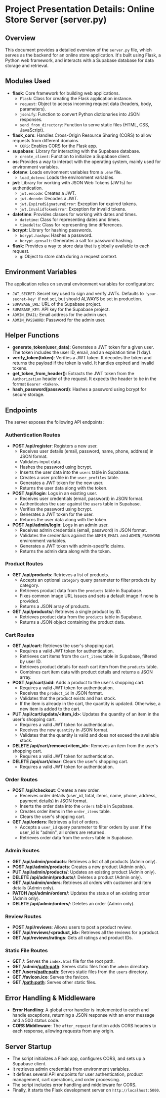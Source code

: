 # Project Presentation Details: Online Store Server (server.py)

## Overview

This document provides a detailed overview of the `server.py` file, which serves as the backend for an online store application. It's built using Flask, a Python web framework, and interacts with a Supabase database for data storage and retrieval.

## Modules Used

*   **flask**: Core framework for building web applications.
    *   `Flask`: Class for creating the Flask application instance.
    *   `request`: Object to access incoming request data (headers, body, parameters).
    *   `jsonify`: Function to convert Python dictionaries into JSON responses.
    *   `send_from_directory`: Function to serve static files (HTML, CSS, JavaScript).
*   **flask\_cors**: Handles Cross-Origin Resource Sharing (CORS) to allow requests from different domains.
    *   `CORS`: Enables CORS for the Flask app.
*   **supabase**: Library for interacting with the Supabase database.
    *   `create_client`: Function to initialize a Supabase client.
*   **os**: Provides a way to interact with the operating system, mainly used for environment variables.
*   **dotenv**: Loads environment variables from a `.env` file.
    *   `load_dotenv`: Loads the environment variables.
*   **jwt**: Library for working with JSON Web Tokens (JWTs) for authentication.
    *   `jwt.encode`: Creates a JWT.
    *   `jwt.decode`: Decodes a JWT.
    *   `jwt.ExpiredSignatureError`: Exception for expired tokens.
    *   `jwt.InvalidTokenError`: Exception for invalid tokens.
*   **datetime**: Provides classes for working with dates and times.
    *   `datetime`: Class for representing dates and times.
    *   `timedelta`: Class for representing time differences.
*   **bcrypt**: Library for hashing passwords.
    *   `bcrypt.hashpw`: Hashes a password.
    *   `bcrypt.gensalt`: Generates a salt for password hashing.
*   **flask**: Provides a way to store data that is globally available to each request.
    *   `g`: Object to store data during a request context.

## Environment Variables

The application relies on several environment variables for configuration:

*   `JWT_SECRET`: Secret key used to sign and verify JWTs.  Defaults to `'your-secret-key'` if not set, but should ALWAYS be set in production.
*   `SUPABASE_URL`: URL of the Supabase project.
*   `SUPABASE_KEY`: API key for the Supabase project.
*   `ADMIN_EMAIL`: Email address for the admin user.
*   `ADMIN_PASSWORD`: Password for the admin user.

## Helper Functions

*   **generate\_token(user\_data)**: Generates a JWT token for a given user.  The token includes the user ID, email, and an expiration time (1 day).
*   **verify\_token(token)**: Verifies a JWT token.  It decodes the token and returns the payload if the token is valid. It handles expired and invalid tokens.
*   **get\_token\_from\_header()**: Extracts the JWT token from the `Authorization` header of the request.  It expects the header to be in the format `Bearer <token>`.
*   **hash\_password(password)**: Hashes a password using bcrypt for secure storage.

## Endpoints

The server exposes the following API endpoints:

### Authentication Routes

*   **POST /api/register**: Registers a new user.
    *   Receives user details (email, password, name, phone, address) in JSON format.
    *   Validates input data.
    *   Hashes the password using bcrypt.
    *   Inserts the user data into the `users` table in Supabase.
    *   Creates a user profile in the `user_profiles` table.
    *   Generates a JWT token for the new user.
    *   Returns the user data along with the token.
*   **POST /api/login**: Logs in an existing user.
    *   Receives user credentials (email, password) in JSON format.
    *   Authenticates the user against the `users` table in Supabase.
    *   Verifies the password using bcrypt.
    *   Generates a JWT token for the user.
    *   Returns the user data along with the token.
*   **POST /api/admin/login**: Logs in an admin user.
    *   Receives admin credentials (email, password) in JSON format.
    *   Validates the credentials against the `ADMIN_EMAIL` and `ADMIN_PASSWORD` environment variables.
    *   Generates a JWT token with admin-specific claims.
    *   Returns the admin data along with the token.

### Product Routes

*   **GET /api/products**: Retrieves a list of products.
    *   Accepts an optional `category` query parameter to filter products by category.
    *   Retrieves product data from the `products` table in Supabase.
    *   Fixes common image URL issues and sets a default image if none is provided.
    *   Returns a JSON array of products.
*   **GET /api/products/<id>**: Retrieves a single product by ID.
    *   Retrieves product data from the `products` table in Supabase.
    *   Returns a JSON object containing the product data.

### Cart Routes

*   **GET /api/cart**: Retrieves the user's shopping cart.
    *   Requires a valid JWT token for authentication.
    *   Retrieves cart items from the `cart_items` table in Supabase, filtered by user ID.
    *   Retrieves product details for each cart item from the `products` table.
    *   Combines cart item data with product details and returns a JSON array.
*   **POST /api/cart/add**: Adds a product to the user's shopping cart.
    *   Requires a valid JWT token for authentication.
    *   Receives the `product_id` in JSON format.
    *   Validates that the product exists and has stock.
    *   If the item is already in the cart, the quantity is updated. Otherwise, a new item is added to the cart.
*   **PUT /api/cart/update/<item\_id>**: Updates the quantity of an item in the user's shopping cart.
    *   Requires a valid JWT token for authentication.
    *   Receives the new `quantity` in JSON format.
    *   Validates that the quantity is valid and does not exceed the available stock.
*   **DELETE /api/cart/remove/<item\_id>**: Removes an item from the user's shopping cart.
    *   Requires a valid JWT token for authentication.
*   **DELETE /api/cart/clear**: Clears the user's shopping cart.
    *   Requires a valid JWT token for authentication.

### Order Routes

*   **POST /api/checkout**: Creates a new order.
    *   Receives order details (user\_id, total, items, name, phone, address, payment details) in JSON format.
    *   Inserts the order data into the `orders` table in Supabase.
    *   Creates order items in the `order_items` table.
    *   Clears the user's shopping cart.
*   **GET /api/orders**: Retrieves a list of orders.
    *   Accepts a `user_id` query parameter to filter orders by user. If the user\_id is "admin", all orders are returned.
    *   Retrieves order data from the `orders` table in Supabase.

### Admin Routes

*   **GET /api/admin/products**: Retrieves a list of all products (Admin only).
*   **POST /api/admin/products**: Creates a new product (Admin only).
*   **PUT /api/admin/products/<id>**: Updates an existing product (Admin only).
*   **DELETE /api/admin/products/<id>**: Deletes a product (Admin only).
*   **GET /api/admin/orders**: Retrieves all orders with customer and item details (Admin only).
*   **PATCH /api/admin/orders/<id>**: Updates the status of an existing order (Admin only).
*   **DELETE /api/admin/orders/<id>**: Deletes an order (Admin only).

### Review Routes

*   **POST   /api/reviews**: Allows users to post a product review.
*   **GET /api/reviews/<product\_id>**: Retrieves all the reviews for a product.
*   **GET /api/reviews/ratings**: Gets all ratings and product IDs.

### Static File Routes

*   **GET /**: Serves the `index.html` file for the root path.
*   **GET /admin/<path:path>**: Serves static files from the `admin` directory.
*   **GET /users/<path:path>**: Serves static files from the `users` directory.
*   **GET /favicon.ico**: Serves the favicon.
*   **GET /<path:path>**: Serves other static files.

## Error Handling & Middleware

*   **Error Handling**: A global error handler is implemented to catch and handle exceptions, returning a JSON response with an error message and a 500 status code.
*   **CORS Middleware**: The `after_request` function adds CORS headers to each response, allowing requests from any origin.

## Server Startup

*   The script initializes a Flask app, configures CORS, and sets up a Supabase client.
*   It retrieves admin credentials from environment variables.
*   It defines several API endpoints for user authentication, product management, cart operations, and order processing.
*   The script includes error handling and middleware for CORS.
*   Finally, it starts the Flask development server on `http://localhost:5000`.